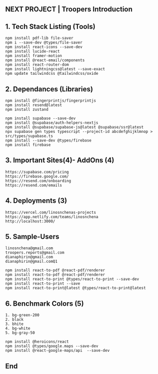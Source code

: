 ## NEXT PROJECT | Troopers Introduction

## 1. Tech Stack Listing (Tools)

```
npm install pdf-lib file-saver
npm i --save-dev @types/file-saver
npm install react-icons --save-dev
npm install lucide-react
npm install framer-motion
npm install @react-email/components
npm install react-router-dom
npm install lightningcss@latest --save-exact
npm update tailwindcss @tailwindcss/oxide

```

## 2. Dependances (Libraries)

```
npm install @fingerprintjs/fingerprintjs
npm install resend@latest
npm install zustand

npm install supabase --save-dev
npm install @supabase/auth-helpers-nextjs
npm install @supabase/supabase-js@latest @supabase/ssr@latest
npx supabase gen types typescript --project-id abcdefghijklmnop > src/types/supabase.ts
npm install --save-dev @types/firebase
npm install firebase
```

## 3. Important Sites(4)- AddOns (4)

```
https://supabase.com/pricing
https://firebase.google.com/
https://resend.com/onboarding
https://resend.com/emails

```

## 4. Deployments (3)

```
https://vercel.com/linosnchenas-projects
https://app.netlify.com/teams/linosnchena
http://localhost:3000/

```

## 5. Sample-Users

```
linosnchena@gmail.com
troopers.reports@gmail.com
dianaphirin@gmail.com
dianaphirin@gmail.comQ1

npm install react-to-pdf @react-pdf/renderer
npm install react-to-pdf @react-pdf/renderer
npm install react-to-print @types/react-to-print --save-dev
npm install react-to-print --save
npm install react-to-print@latest @types/react-to-print@latest

```

## 6. Benchmark Colors (5)

```
1. bg-green-200
2. black
3. bhite
4. bg-white
5. bg-gray-50

npm install @heroicons/react
npm install @types/google.maps --save-dev
npm install @react-google-maps/api  --save-dev

```

## End

